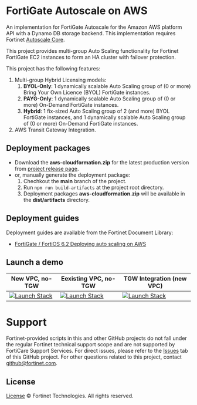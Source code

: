 # FortiGate Autoscale on AWS

An implementation for FortiGate Autoscale for the Amazon AWS platform API with a Dynamo DB storage backend. This implementation requires Fortinet [Autoscale Core](https://github.com/fortinet/autoscale-core).

This project provides multi-group Auto Scaling functionality for Fortinet FortiGate EC2 instances to form an HA cluster with failover protection.

This project has the following features:

1. Multi-group Hybrid Licensing models:
   1. **BYOL-Only**: 1 dynamically scalable Auto Scaling group of (0 or more) Bring Your Own Licence (BYOL) FortiGate instances.
   2. **PAYG-Only**: 1 dynamically scalable Auto Scaling group of (0 or more) On-Demand FortiGate instances.
   3. **Hybrid**: 1 fix-sized Auto Scaling group of 2 (and more) BYOL FortiGate instances, and 1 dynamically scalable Auto Scaling group of (0 or more) On-Demand FortiGate instances.
2. AWS Transit Gateway Integration.

## Deployment packages

  * Download the **aws-cloudformation.zip** for the latest production version from [project release page](https://github.com/fortinet/fortigate-autoscale-aws/releases).
  * or, manually generate the deployment package:
    1. Chechkout the **main** branch of the project.
    2. Run `npm run build-artifacts` at the project root directory.
    3. Deployment packages **aws-cloudformation.zip** will be available in the **dist/artifacts** directory.

## Deployment guides

Deployment guides are available from the Fortinet Document Library:

  + [ FortiGate / FortiOS 6.2 Deploying auto scaling on AWS](https://docs.fortinet.com/vm/aws/fortigate/6.2/aws-cookbook/6.2.0/397979/deploying-auto-scaling-on-aws)

## Launch a demo

| New VPC, no-TGW | Eexisting VPC, no-TGW | TGW Integration (new VPC) |
| ------ | ------ | ------|
| <a href="https://console.aws.amazon.com/cloudformation/home?#/stacks/quickcreate?templateUrl=https%3A%2F%2Fs3-us-west-2.amazonaws.com%2Ffortinet-github-aws-release-artifacts%2Ffortigate-autoscale-aws%2Fmain%2Faws-cloudformation%2Ftemplates%2Fautoscale-new-vpc.template&param_S3BucketName=fortinet-github-aws-release-artifacts&param_S3KeyPrefix=fortigate-autoscale-aws%2Fmain%2Faws-cloudformation%2F&stackName=fortigate-autoscale-aws-new-vpc-demo&param_ResourceTagPrefix=fortigate-autoscale-aws-new-vpc-demo" target="_blank"> <img alt="Launch Stack" src="https://s3.amazonaws.com/cloudformation-examples/cloudformation-launch-stack.png"></a> | <a href="https://console.aws.amazon.com/cloudformation/home?#/stacks/quickcreate?templateUrl=https%3A%2F%2Fs3-us-west-2.amazonaws.com%2Ffortinet-github-aws-release-artifacts%2Ffortigate-autoscale-aws%2Fmain%2Faws-cloudformation%2Ftemplates%2Fautoscale-existing-vpc.template&param_S3BucketName=fortinet-github-aws-release-artifacts&param_S3KeyPrefix=fortigate-autoscale-aws%2Fmain%2Faws-cloudformation%2F&stackName=fortigate-autoscale-aws-existing-vpc-demo&param_ResourceTagPrefix=fortigate-autoscale-aws-existing-vpc-demo" target="_blank"> <img alt="Launch Stack" src="https://s3.amazonaws.com/cloudformation-examples/cloudformation-launch-stack.png"></a> | <a href="https://console.aws.amazon.com/cloudformation/home?#/stacks/quickcreate?templateUrl=https%3A%2F%2Fs3-us-west-2.amazonaws.com%2Ffortinet-github-aws-release-artifacts%2Ffortigate-autoscale-aws%2Fmain%2Faws-cloudformation%2Ftemplates%2Fautoscale-tgw-new-vpc.template&param_S3BucketName=fortinet-github-aws-release-artifacts&param_S3KeyPrefix=fortigate-autoscale-aws%2Fmain%2Faws-cloudformation%2F&stackName=fortigate-autoscale-aws-tgw-new-vpc-demo&param_ResourceTagPrefix=fortigate-autoscale-aws-tgw-new-vpc-demo" target="_blank"> <img alt="Launch Stack" src="https://s3.amazonaws.com/cloudformation-examples/cloudformation-launch-stack.png"></a> |

# Support
Fortinet-provided scripts in this and other GitHub projects do not fall under the regular Fortinet technical support scope and are not supported by FortiCare Support Services.
For direct issues, please refer to the [Issues](https://github.com/fortinet/fortigate-autoscale-aws/issues) tab of this GitHub project.
For other questions related to this project, contact [github@fortinet.com](mailto:github@fortinet.com).

## License
[License](https://github.com/fortinet/fortigate-autoscale-aws/blob/master/LICENSE) © Fortinet Technologies. All rights reserved.
